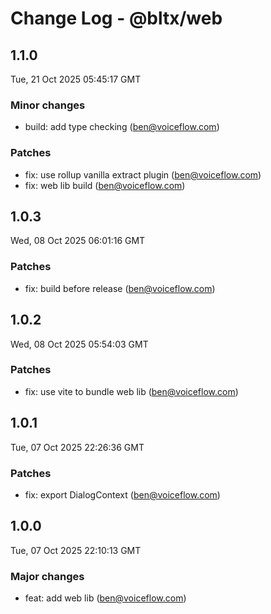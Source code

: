 # Change Log - @bltx/web

<!-- This log was last generated on Tue, 21 Oct 2025 05:45:17 GMT and should not be manually modified. -->

<!-- Start content -->

## 1.1.0

Tue, 21 Oct 2025 05:45:17 GMT

### Minor changes

- build: add type checking (ben@voiceflow.com)

### Patches

- fix: use rollup vanilla extract plugin (ben@voiceflow.com)
- fix: web lib build (ben@voiceflow.com)

## 1.0.3

Wed, 08 Oct 2025 06:01:16 GMT

### Patches

- fix: build before release (ben@voiceflow.com)

## 1.0.2

Wed, 08 Oct 2025 05:54:03 GMT

### Patches

- fix: use vite to bundle web lib (ben@voiceflow.com)

## 1.0.1

Tue, 07 Oct 2025 22:26:36 GMT

### Patches

- fix: export DialogContext (ben@voiceflow.com)

## 1.0.0

Tue, 07 Oct 2025 22:10:13 GMT

### Major changes

- feat: add web lib (ben@voiceflow.com)
